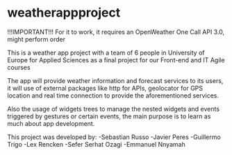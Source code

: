 # weatherappproject

!!!IMPORTANT!!!
For it to work, it requires an OpenWeather One Call API 3.0, might perform order 

This is a weather app project with a team of 6 people in University of Europe for Applied Sciences as a final project for our Front-end and IT Agile courses

The app will provide weather information and forecast services to its users, it will use
of external packages like http for APIs, geolocator for GPS location and real time connection
to provide the aforementioned services.

Also the usage of widgets trees to manage the nested widgets and events triggered by gestures
or certain events, the main purpose is to learn as much about app development.

This project was developed by:
-Sebastian Russo
-Javier Peres
-Guillermo Trigo
-Lex Rencken
-Sefer Serhat Ozagi
-Emmanuel Nnyamah


